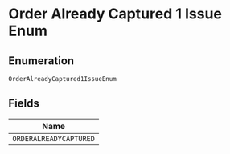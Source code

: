 
# Order Already Captured 1 Issue Enum

## Enumeration

`OrderAlreadyCaptured1IssueEnum`

## Fields

| Name |
|  --- |
| `ORDERALREADYCAPTURED` |

